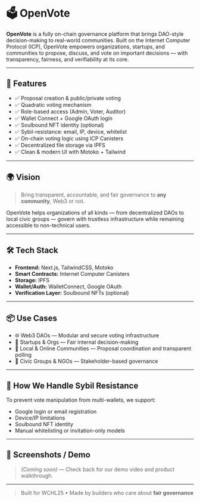 # 🗳️ OpenVote

**OpenVote** is a fully on-chain governance platform that brings DAO-style decision-making to real-world communities. Built on the Internet Computer Protocol (ICP), OpenVote empowers organizations, startups, and communities to propose, discuss, and vote on important decisions — with transparency, fairness, and verifiability at its core.

---

## 🚀 Features

- ✅ Proposal creation & public/private voting
- ✅ Quadratic voting mechanism
- ✅ Role-based access (Admin, Voter, Auditor)
- ✅ Wallet Connect + Google OAuth login
- ✅ Soulbound NFT identity (optional)
- ✅ Sybil-resistance: email, IP, device, whitelist
- ✅ On-chain voting logic using ICP Canisters
- ✅ Decentralized file storage via IPFS
- ✅ Clean & modern UI with Motoko + Tailwind

---

## 🌍 Vision

> Bring transparent, accountable, and fair governance to **any community**, Web3 or not.

OpenVote helps organizations of all kinds — from decentralized DAOs to local civic groups — govern with trustless infrastructure while remaining accessible to non-technical users.

---

## 🛠 Tech Stack

- **Frontend:** Next.js, TailwindCSS, Motoko
- **Smart Contracts:** Internet Computer Canisters
- **Storage:** IPFS
- **Wallet/Auth:** WalletConnect, Google OAuth
- **Verification Layer:** Soulbound NFTs (optional)

---

## 📦 Use Cases

- 🌐 Web3 DAOs — Modular and secure voting infrastructure
- 🏢 Startups & Orgs — Fair internal decision-making
- 👥 Local & Online Communities — Proposal coordination and transparent polling
- 🌱 Civic Groups & NGOs — Stakeholder-based governance

---

## 🧩 How We Handle Sybil Resistance

To prevent vote manipulation from multi-wallets, we support:
- Google login or email registration
- Device/IP limitations
- Soulbound NFT identity
- Manual whitelisting or invitation-only models

---

## 📸 Screenshots / Demo

> _(Coming soon)_ — Check back for our demo video and product walkthrough.

---

> Built for WCHL25 • Made by builders who care about **fair governance**
